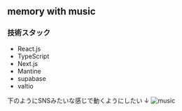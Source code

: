 ## memory with music

### 技術スタック
- React.js
- TypeScript
- Next.js
- Mantine
- supabase
- valtio


下のようにSNSみたいな感じで動くようにしたい
↓
![music](https://user-images.githubusercontent.com/63860688/174700635-c5b7f866-132d-4cca-9736-dbb601013e1d.png)
